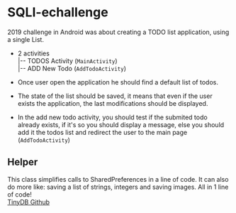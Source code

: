 # SQLI-echallenge

2019 challenge in Android was about creating a TODO list application, using a single List.
- 2 activities  
  |-- TODOS Activity (`MainActivity`)  
  |-- ADD New Todo (`AddTodoActivity`)    
  
- Once user open the application he should find a default list of todos.  
- The state of the list should be saved, it means that even if the user exists the application, the last modifications should be displayed.  
- In the add new todo activity, you should test if the submited todo already exists, if it's so you should display a message, else you should add it the todos list and redirect the user to the main page (`AddTodoActivity`)  
## Helper 
This class simplifies calls to SharedPreferences in a line of code. It can also do more like: saving a list of strings, integers and saving images. All in 1 line of code!  
[TinyDB Github](https://github.com/kcochibili/TinyDB--Android-Shared-Preferences-Turbo) 
